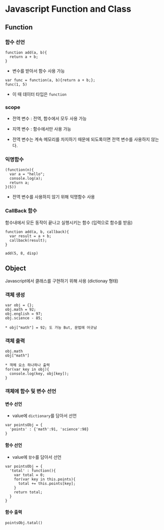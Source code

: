 # Javascript Function and Class

## Function

### 함수 선언

```
function add(a, b){
  return a + b;
}
```

- 변수를 받아서 함수 사용 가능

```
var func = function(a, b){return a + b;};
func(1, 5)
```

- 이 때 데이터 타입은 `function` 



### scope

- 전역 변수 : 전역, 함수에서 모두 사용 가능
- 지역 변수 : 함수에서만 사용 가능



- 전역 변수는 계속 메모리를 차지하기 때문에 되도록이면 전역 변수를 사용하지 않는다.



### 익명함수

```
(function(n){
  var a = "hello";
  console.log(a);
  return a;
}(5))
```

- 전역 변수를 사용하지 않기 위해 익명함수 사용




### CallBack 함수

함수내에서 모든 동작이 끝나고 실행시키는 함수 (입력으로 함수를 받음)

```
function add(a, b, callback){
  var result = a + b;
  callback(result);
}
```

```
add(5, 8, disp)
```



## Object

Javascript에서 클래스를 구현하기 위해 사용 (dictionay 형태)



### 객체 생성

```
var obj = {};
obj.math = 92;
obj.english = 97;
obj.science - 85;

* obj["math"] = 92; 도 가능 But, 문법에 어긋남
```



### 객체 출력

```
obj.math
obj["math"]

* 객체 요소 하나하나 출력
for(var key in obj){
  console.log(key, obj[key]);
}
```



### 객체에 함수 및 변수 선언

#### 변수 선언

- value에 `dictionary`를 담아서 선언

```
var pointsObj = {
  'points' : {'math':91, 'science':98}
}
```



#### 함수 선언

- value에 `함수`를 담아서 선언

```
var pointsObj = {
  'total' : function(){
    var total = 0;
    for(var key in this.points){
      total += this.points[key];
    }
    return total;
  }
}
```

#### 함수 출력 

```
pointsObj.tatal()
```

